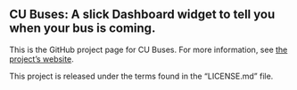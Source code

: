 ## CU Buses: A slick Dashboard widget to tell you when your bus is coming.

This is the GitHub project page for CU Buses. For more information, see [the project’s website](http://bdesham.github.com/cu-buses).

This project is released under the terms found in the “LICENSE.md” file.
